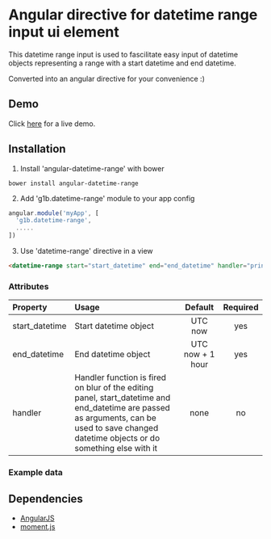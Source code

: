 # Angular directive for datetime range input ui element

This datetime range input is used to fascilitate easy input of datetime objects representing a range with a start datetime and end datetime.
 
Converted into an angular directive for your convenience :)

## Demo
Click <a href="https://rawgit.com/g1eb/angular-datetime-range/master/" target="_blank">here</a> for a live demo.

## Installation

1) Install 'angular-datetime-range' with bower

```
bower install angular-datetime-range
```

2) Add 'g1b.datetime-range' module to your app config


```javascript
angular.module('myApp', [
  'g1b.datetime-range',
  .....
])
```

3) Use 'datetime-range' directive in a view

```html
<datetime-range start="start_datetime" end="end_datetime" handler="print"></datetime-range>
```

### Attributes

|Property        | Usage           | Default  | Required |
|:------------- |:-------------|:-----:|:-----:|
| start_datetime | Start datetime object | UTC now | yes |
| end_datetime | End datetime object | UTC now + 1 hour | yes |
| handler | Handler function is fired on blur of the editing panel, start_datetime and end_datetime are passed as arguments, can be used to save changed datetime objects or do something else with it | none | no |

### Example data

## Dependencies

* [AngularJS](https://angularjs.org/)
* [moment.js](http://momentjs.com/)
